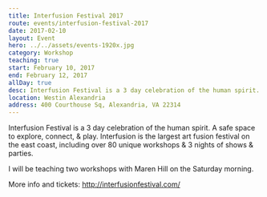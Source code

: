 ```yaml
---
title: Interfusion Festival 2017
route: events/interfusion-festival-2017
date: 2017-02-10
layout: Event
hero: ../../assets/events-1920x.jpg
category: Workshop
teaching: true
start: February 10, 2017
end: February 12, 2017
allDay: true
desc: Interfusion Festival is a 3 day celebration of the human spirit.
location: Westin Alexandria
address: 400 Courthouse Sq, Alexandria, VA 22314
---
```


Interfusion Festival is a 3 day celebration of the human spirit. A safe space to explore, connect, & play. Interfusion is the largest art fusion festival on the east coast, including over 80 unique workshops & 3 nights of shows & parties.

I will be teaching two workshops with Maren Hill on the Saturday morning.

More info and tickets:
http://interfusionfestival.com/
